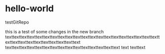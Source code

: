 # hello-world
testGitRepo


this is a test of some changes in the new branch
texttexttexttexttexttexttexttexttexttexttexttexttexttexttexttexttexttexttexttexttexttexttexttexttexttexttexttexttexttext
texttexttexttexttexttexttexttexttexttexttexttexttexttexttext
text
texttext

